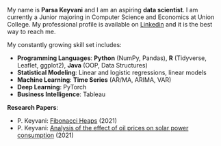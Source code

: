 My name is **Parsa Keyvani** and I am an aspiring **data scientist**. I am currently a Junior majoring in Computer Science and Economics at Union College. 
My professional profile is available on [Linkedin](https://www.linkedin.com/in/parsa-keyvani/) and it is the best way to reach me. 

My constantly growing skill set includes: 
* **Programming Languages**: **Python** (NumPy, Pandas), **R** (Tidyverse, Leaflet, ggplot2), **Java** (OOP, Data Structures) 
* **Statistical Modeling**: Linear and logistic regressions, linear models
* **Machine Learning**: **Time Series** (AR/MA, ARIMA, VAR)
* **Deep Learning**: PyTorch
* **Business Intelligence**: Tableau

**Research Papers**:
* P. Keyvani: [Fibonacci Heaps](https://github.com/keyvanip/CSC250-Algorithm-Design-and-Analysis.git) (2021)
* P. Keyvani: [Analysis of the effect of oil prices on solar power consumption](https://github.com/keyvanip/ECO243-Intro-to-Econometrics.git) (2021)
            
